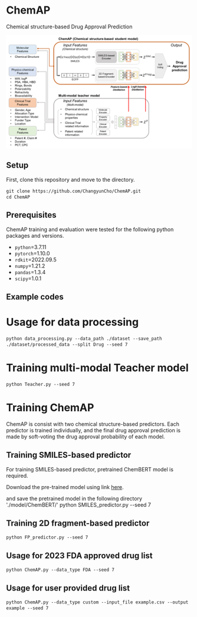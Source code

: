 ChemAP
=============
Chemical structure-based Drug Approval Prediction

![model1](img/model_overview.png)

Setup
-------------
First, clone this repository and move to the directory.

    git clone https://github.com/ChangyunCho/ChemAP.git
    cd ChemAP

Prerequisites
-------------
ChemAP training and evaluation were tested for the following python packages and versions.

  - `python`=3.7.11
  - `pytorch`=1.10.0
  - `rdkit`=2022.09.5
  - `numpy`=1.21.2
  - `pandas`=1.3.4
  - `scipy`=1.0.1
  
Example codes
-------------

# Usage for data processing
    python data_processing.py --data_path ./dataset --save_path ./dataset/processed_data --split Drug --seed 7

# Training multi-modal Teacher model
    python Teacher.py --seed 7

# Training ChemAP
ChemAP is consist with two chemical structure-based predictors.
Each predictor is trained individually, and the final drug approval prediction is made by soft-voting the drug approval probability of each model.

## Training SMILES-based predictor
For training SMILES-based predictor, pretrained ChemBERT model is required. 

Download the pre-trained model using link [here](https://drive.google.com/file/d/1-8oAIwKowGy89w-ZjvCGSc1jsCWNS1Fw/view?usp=sharing).

and save the pretrained model in the following directory './model/ChemBERT/'
    python SMILES_predictor.py --seed 7

## Training 2D fragment-based predictor
    python FP_predictor.py --seed 7

Usage for 2023 FDA approved drug list
-------------
    python ChemAP.py --data_type FDA --seed 7

Usage for user provided drug list
-------------
    python ChemAP.py --data_type custom --input_file example.csv --output example --seed 7